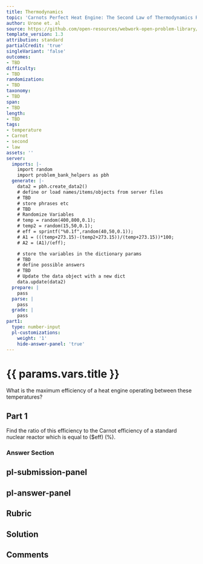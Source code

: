 ```yaml
---
title: Thermodynamics
topic: 'Carnots Perfect Heat Engine: The Second Law of Thermodynamics Restated'
author: Urone et. al
source: https://github.com/open-resources/webwork-open-problem-library/tree/master/Contrib/BrockPhysics/College_Physics_Urone/15.Thermodynamics/Carnots_Perfect_Heat_Engine_The_Second_Law_of_Thermodynamics_Restated/NU_U17-15-04-002.pg
template_version: 1.3
attribution: standard
partialCredit: 'true'
singleVariant: 'false'
outcomes:
- TBD
difficulty:
- TBD
randomization:
- TBD
taxonomy:
- TBD
span:
- TBD
length:
- TBD
tags:
- temperature
- Carnot
- second
- law
assets: ''
server:
  imports: |-
    import random
    import problem_bank_helpers as pbh
  generate: |-
    data2 = pbh.create_data2()
    # define or load names/items/objects from server files
    # TBD
    # store phrases etc
    # TBD
    # Randomize Variables
    # temp = random(400,800,0.1);
    # temp2 = random(15,50,0.1);
    # eff = sprintf("%0.1f",random(40,50,0.1));
    # A1 = (((temp+273.15)-(temp2+273.15))/(temp+273.15))*100;
    # A2 = (A1)/(eff);

    # store the variables in the dictionary params
    # TBD
    # define possible answers
    # TBD
    # Update the data object with a new dict
    data.update(data2)
  prepare: |
    pass
  parse: |
    pass
  grade: |
    pass
part1:
  type: number-input
  pl-customizations:
    weight: '1'
    hide-answer-panel: 'true'
---
```


# {{ params.vars.title }} 


What is the maximum efficiency of a heat engine operating between these temperatures?

## Part 1 
Find the ratio of this efficiency to the Carnot efficiency of a standard nuclear reactor which is equal to ($eff) (%). 


 ### Answer Section


## pl-submission-panel 


## pl-answer-panel 


## Rubric 


## Solution 


## Comments 


